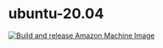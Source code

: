 # ubuntu-20.04

[![Build and release Amazon Machine Image](https://github.com/jasonwalsh/ubuntu-20.04/actions/workflows/release.yaml/badge.svg)](https://github.com/jasonwalsh/ubuntu-20.04/actions/workflows/release.yaml)
